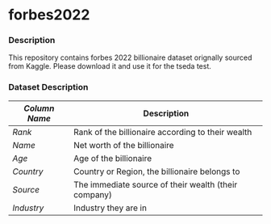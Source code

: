 # forbes2022
### Description 
This repository contains forbes 2022 billionaire dataset orignally sourced from Kaggle.
Please download it and use it for the tseda test. 

### Dataset Description
*Column Name* | Description
--- | ---
*Rank* | Rank of the billionaire according to their wealth
*Name* | Net worth of the billionaire
*Age* | Age of the billionaire
*Country* | Country or Region, the billionaire belongs to
*Source* | The immediate source of their wealth (their company)
*Industry* | Industry they are in
